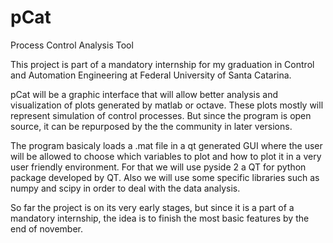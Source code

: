 # pCat
Process Control Analysis Tool

This project is part of a mandatory internship for my graduation in Control and Automation Engineering at Federal University of Santa Catarina.

pCat will be a graphic interface that will allow better analysis and visualization of plots generated by matlab or octave. These plots mostly will represent simulation of control processes. But since the program is open source, it can be repurposed by the the community in later versions.

The program basicaly loads a .mat file in a qt generated GUI where the user will be allowed to choose which variables to plot and how to plot it in a very user friendly environment. For that we will use pyside 2 a QT for python package developed by QT. Also we will use some specific libraries such as numpy and  scipy in order to deal with the data analysis.

So far the project is on its very early stages, but since it is a part of a mandatory internship, the idea is to finish the most basic features  by the end of november.






